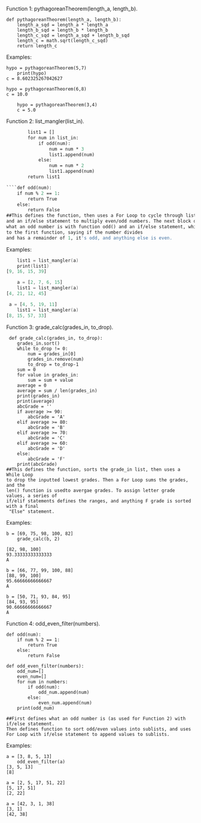Function 1: pythagoreanTheorem(length_a, length_b).
````
def pythagoreanTheorem(length_a, length_b):
    length_a_sqd = length_a * length_a
    length_b_sqd = length_b * length_b
    length_c_sqd = length_a_sqd + length_b_sqd
    length_c = math.sqrt(length_c_sqd)
    return length_c
   ```` 
Examples:
````
hypo = pythagoreanTheorem(5,7)
    print(hypo)
c = 8.602325267042627

````
    hypo = pythagoreanTheorem(6,8)
    c = 10.0

````
    hypo = pythagoreanTheorem(3,4)
    c = 5.0
````


Function 2: list_mangler(list_in).
````def list_mangler(list_in):
        list1 = []
        for num in list_in:
            if odd(num):
                num = num * 3
                list1.append(num)
            else:
                num = num * 2
                list1.append(num)
        return list1

````def odd(num):
    if num % 2 == 1:
        return True
    else:
        return False
##This defines the function, then uses a For Loop to cycle through list_in , 
and an if/else statement to multiply even/odd numbers. The next block defines 
what an odd number is with function odd() and an if/else statement, which is returned 
to the first function, saying if the number divides 
and has a remainder of 1, it's odd, and anything else is even.

````

Examples: 
````a = [3, 8, 5, 13]
    list1 = list_mangler(a)
    print(list1)
[9, 16, 15, 39]

    a = [2, 7, 6, 15]
    list1 = list_mangler(a)
[4, 21, 12, 45]

 a = [4, 5, 19, 11]
    list1 = list_mangler(a)
[8, 15, 57, 33]
````

Function 3: grade_calc(grades_in, to_drop).
````
 def grade_calc(grades_in, to_drop):
    grades_in.sort()
    while to_drop != 0:
        num = grades_in[0]
        grades_in.remove(num)
        to_drop = to_drop-1
    sum = 0
    for value in grades_in:
        sum = sum + value
    average = 0
    average = sum / len(grades_in)
    print(grades_in)
    print(average)
    abcGrade = ''
    if average >= 90:
        abcGrade = 'A'
    elif average >= 80:
        abcGrade = 'B'
    elif average >= 70:
        abcGrade = 'C'
    elif average >= 60:
        abcGrade = 'D'
    else:
        abcGrade = 'F'
    print(abcGrade)
##This defines the function, sorts the grade_in list, then uses a While Loop
to drop the inputted lowest grades. Then a For Loop sums the grades, and the 
len() function is usedto avergae grades. To assign letter grade values, a series of 
if/elif statements defines the ranges, and anything F grade is sorted with a final
 "Else" statement. 
````
Examples:
````
b = [69, 75, 98, 100, 82]
    grade_calc(b, 2)

[82, 98, 100]
93.33333333333333
A

b = [66, 77, 99, 100, 88]
[88, 99, 100]
95.66666666666667
A

b = [50, 71, 93, 84, 95]
[84, 93, 95]
90.66666666666667
A
````

Function 4: odd_even_filter(numbers).
````
def odd(num):
    if num % 2 == 1:
        return True
    else:
        return False

def odd_even_filter(numbers):
    odd_num=[]
    even_num=[]
    for num in numbers:
        if odd(num):
            odd_num.append(num)
        else:
            even_num.append(num)
    print(odd_num)

##First defines what an odd number is (as used for Function 2) with if/else statement.
Then defines function to sort odd/even values into sublists, and uses
For Loop with if/else statement to append values to sublists.

````
Examples:
````
a = [3, 8, 5, 13]
    odd_even_filter(a)
[3, 5, 13]
[8]

a = [2, 5, 17, 51, 22]
[5, 17, 51]
[2, 22]

a = [42, 3, 1, 38]
[3, 1]
[42, 38]

    
